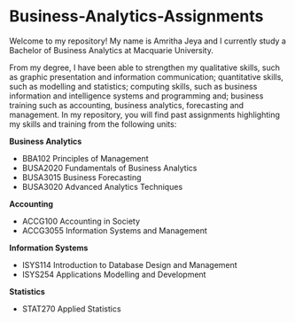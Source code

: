 # Business-Analytics-Assignments
Welcome to my repository! My name is Amritha Jeya and I currently study a Bachelor of Business Analytics at Macquarie University. 

From my degree, I have been able to strengthen my qualitative skills, such as graphic presentation and information communication; quantitative skills, such as modelling and statistics; computing skills, such as business information and intelligence systems and programming and; business training such as accounting, business analytics, forecasting and management. In my repository, you will find past assignments highlighting my skills and training from the following units:

**Business Analytics** 
- BBA102 Principles of Management
- BUSA2020 Fundamentals of Business Analytics
- BUSA3015 Business Forecasting
- BUSA3020 Advanced Analytics Techniques 


**Accounting**
- ACCG100 Accounting in Society 
- ACCG3055 Information Systems and Management

**Information Systems**
- ISYS114 Introduction to Database Design and Management 
- ISYS254 Applications Modelling and Development 

**Statistics**
- STAT270 Applied Statistics
